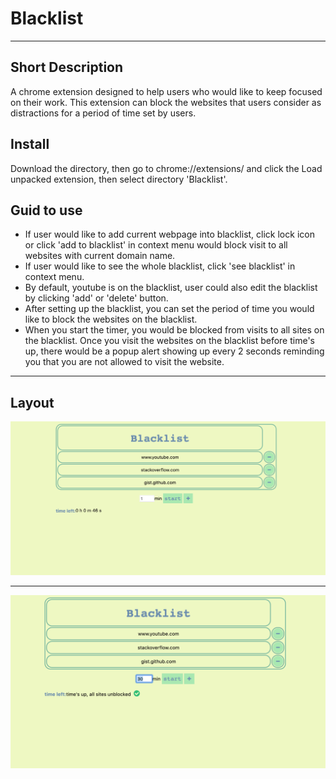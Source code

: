 # Blacklist

---

## Short Description
A chrome extension designed to help users who would like to keep focused on their work. This extension can block the websites that users consider as distractions for a period of time set by users.

## Install
Download the directory, then go to chrome://extensions/ and click the Load unpacked extension, then select directory 'Blacklist'.

## Guid to use
- If user would like to add current webpage into blacklist, click lock icon or click 'add to blacklist' in context menu would block visit to all websites with current domain name.
- If user would like to see the whole blacklist, click 'see blacklist' in context menu. 
- By default, youtube is on the blacklist, user could also edit the blacklist by clicking 'add' or 'delete' button.
- After setting up the blacklist, you can set the period of time you would like to block the websites on the blacklist.
- When you start the timer, you would be blocked from visits to all sites on the blacklist. Once you visit the websites on the blacklist before time's up, there would be a popup alert showing up every 2 seconds reminding you that you are not allowed to visit the website.

---

## Layout
![Blacklist](images/pic1.png)

---
![drag_doll](images/pic2.png)

